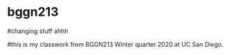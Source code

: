 # bggn213
#changing stuff ahhh


#this is my classwork from BGGN213 Winter quarter 2020 at UC San Diego.
